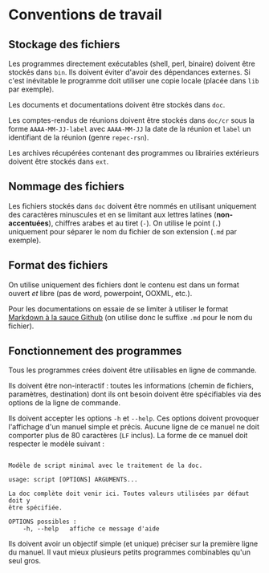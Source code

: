 # Conventions de travail

## Stockage des fichiers

Les programmes directement exécutables (shell, perl, binaire) doivent être stockés dans `bin`. Ils doivent éviter d'avoir des dépendances externes. Si c'est inévitable le programme doit utiliser une copie locale (placée dans `lib` par exemple).

Les documents et documentations doivent être stockés dans `doc`.

Les comptes-rendus de réunions doivent être stockés dans `doc/cr` sous la forme `AAAA-MM-JJ-label` avec `AAAA-MM-JJ` la date de la réunion et `label` un identifiant de la réunion (genre `repec-rsn`).

Les archives récupérées contenant des programmes ou librairies extérieurs doivent être stockés dans `ext`.

## Nommage des fichiers

Les fichiers stockés dans `doc` doivent être nommés en utilisant uniquement des caractères minuscules et en se limitant aux lettres latines (**non-accentuées**), chiffres arabes et au tiret (`-`). On utilise le point (`.`) uniquement pour séparer le nom du fichier de son extension (`.md` par exemple).

## Format des fichiers

On utilise uniquement des fichiers dont le contenu est dans un format ouvert *et* libre (pas de word, powerpoint, OOXML, etc.).

Pour les documentations on essaie de se limiter à utiliser le format [Markdown à la sauce Github](https://guides.github.com/features/mastering-markdown) (on utilise donc le suffixe `.md` pour le nom du fichier).

## Fonctionnement des programmes

Tous les programmes crées doivent être utilisables en ligne de commande.

Ils doivent être non-interactif : toutes les informations (chemin de fichiers, paramètres, destination) dont ils ont besoin doivent être spécifiables via des options de la ligne de commande.

Ils doivent accepter les options `-h` et `--help`. Ces options doivent provoquer l'affichage d'un manuel simple et précis. Aucune ligne de ce manuel ne doit comporter plus de 80 caractères (`LF` inclus). La forme de ce manuel doit respecter le modèle suivant :

~~~

Modèle de script minimal avec le traitement de la doc.

usage: script [OPTIONS] ARGUMENTS...

La doc complète doit venir ici. Toutes valeurs utilisées par défaut doit y
être spécifiée.

OPTIONS possibles :
    -h, --help   affiche ce message d'aide

~~~

Ils doivent avoir un objectif simple (et unique) préciser sur la première ligne du manuel. Il vaut mieux plusieurs petits programmes combinables qu'un seul gros.
